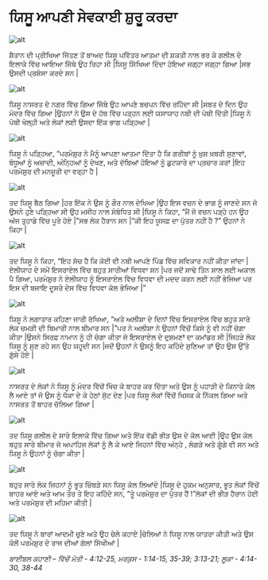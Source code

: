 # ਯਿਸੂ ਆਪਣੀ ਸੇਵਕਾਈ ਸ਼ੁਰੂ ਕਰਦਾ

![alt](https://cdn.door43.org/obs/jpg/360px/obs-en-26-01.jpg)

ਸ਼ੈਤਾਨ ਦੀ ਪ੍ਰੀਖਿਆ ਜਿੱਤਣ ਤੋਂ ਬਾਅਦ ਯਿਸੂ ਪਵਿੱਤਰ ਆਤਮਾ ਦੀ ਸ਼ਕਤੀ ਨਾਲ ਭਰ ਕੇ ਗਲੀਲ ਦੇ ਇਲਾਕੇ ਵਿੱਚ  ਆਇਆ ਜਿੱਥੇ ਉਹ ਰਿਹਾ ਸੀ |ਯਿਸੂ ਸਿੱਖਿਆ  ਦਿੰਦਾ ਹੋਇਆ ਜਗ੍ਹਾ ਜਗ੍ਹਾ ਗਿਆ |ਸਭ  ਉਸਦੀ ਪ੍ਰਸ਼ੰਸਾ ਕਰਦੇ ਸਨ |

![alt](https://cdn.door43.org/obs/jpg/360px/obs-en-26-02.jpg)

ਯਿਸੂ ਨਾਸਰਤ ਦੇ ਨਗਰ ਵਿੱਚ ਗਿਆ ਜਿੱਥੇ ਉਹ ਆਪਣੇ ਬਚਪਨ ਵਿੱਚ  ਰਹਿੰਦਾ ਸੀ |ਸਬਤ ਦੇ ਦਿਨ ਉਹ ਮੰਦਰ ਵਿੱਚ  ਗਿਆ |ਉਹਨਾਂ ਨੇ ਉਸ ਦੇ ਹੱਥ ਵਿੱਚ  ਪੜ੍ਹਨ ਲਈ ਯਸਾਯਾਹ ਨਬੀ ਦੀ ਪੋਥੀ ਦਿੱਤੀ |ਯਿਸੂ ਨੇ ਪੋਥੀ ਖੋਲ੍ਹੀ  ਅਤੇ ਲੋਕਾਂ ਲਈ ਉਸਦਾ ਇੱਕ  ਭਾਗ ਪੜ੍ਹਿਆ |

![alt](https://cdn.door43.org/obs/jpg/360px/obs-en-26-03.jpg)

ਯਿਸੂ ਨੇ ਪੜ੍ਹਿਆ, “ਪਰਮੇਸ਼ੁਰ  ਨੇ ਮੈਨੂੰ ਆਪਣਾ ਆਤਮਾ ਦਿੱਤਾ ਹੈ ਕਿ ਗਰੀਬਾਂ ਨੂੰ ਖ਼ੁਸ਼  ਖ਼ਬਰੀ ਸੁਣਾਵਾਂ, ਬੰਧੂਆਂ ਨੂੰ ਅਜ਼ਾਦੀ, ਅੰਨ੍ਹਿਆਂ  ਨੂੰ ਦੇਖਣ, ਅਤੇ  ਦੱਬਿਆਂ ਹੋਇਆਂ ਨੂੰ ਛੁਟਕਾਰੇ ਦਾ ਪ੍ਰਚਾਰ ਕਰਾਂ |ਇਹ ਪਰਮੇਸ਼ੁਰ  ਦੀ ਮਨਜ਼ੂਰੀ ਦਾ ਵਰ੍ਹਾ ਹੈ |

![alt](https://cdn.door43.org/obs/jpg/360px/obs-en-26-04.jpg)

ਤਦ  ਯਿਸੂ ਬੈਠ ਗਿਆ |ਹਰ ਇੱਕ  ਨੇ ਉਸ ਨੂੰ ਗੌਰ ਨਾਲ ਦੇਖਿਆ |ਉਹ ਇਸ ਵਚਨ ਦੇ ਭਾਗ ਨੂੰ ਜਾਣਦੇ ਸਨ ਜੋ ਉਸਨੇ ਹੁਣੇ ਪੜ੍ਹਿਆ ਸੀ ਉਹ ਮਸੀਹ ਨਾਲ ਸੰਬੰਧਿਤ  ਸੀ |ਯਿਸੂ ਨੇ ਕਿਹਾ, “ਮੈਂ ਜੋ ਵਚਨ ਪੜ੍ਹੇ ਹਨ ਉਹ ਅੱਜ ਤੁਹਾਡੇ ਵਿੱਚ  ਪੂਰੇ ਹੋਏ |”ਸਭ  ਲੋਕ ਹੈਰਾਨ ਸਨ |“ਕੀ ਇਹ ਯੂਸਫ਼ ਦਾ ਪੁੱਤਰ ਨਹੀਂ ਹੈ ?” ਉਹਨਾਂ ਨੇ ਕਿਹਾ |

![alt](https://cdn.door43.org/obs/jpg/360px/obs-en-26-05.jpg)

ਤਦ  ਯਿਸੂ ਨੇ ਕਿਹਾ, “ਇਹ ਸੱਚ ਹੈ ਕਿ ਕੋਈ ਵੀ ਨਬੀ ਆਪਣੇ ਪਿੰਡ ਵਿੱਚ  ਸਵਿਕਾਰ  ਨਹੀਂ ਕੀਤਾ ਜਾਂਦਾ |ਏਲੀਯਾਹ ਦੇ ਸਮੇਂ ਇਸਰਾਏਲ ਵਿੱਚ  ਬਹੁਤ ਸਾਰੀਆਂ ਵਿਧਵਾ ਸਨ |ਪਰ ਜਦੋਂ ਸਾਢੇ ਤਿੰਨ ਸਾਲ ਲਈ ਅਕਾਲ ਪੈ ਗਿਆ, ਪਰਮੇਸ਼ੁਰ  ਨੇ ਏਲੀਯਾਹ ਨੂੰ ਇਸਰਾਏਲ ਵਿੱਚ  ਵਿਧਵਾ ਦੀ ਮਦਦ   ਕਰਨ ਲਈ ਨਹੀਂ ਭੇਜਿਆ ਪਰ ਇਸ ਦੀ ਬਜਾਇ ਦੂਸਰੇ ਦੇਸ ਵਿੱਚ ਵਿਧਵਾ ਕੋਲ  ਭੇਜਿਆ |”

![alt](https://cdn.door43.org/obs/jpg/360px/obs-en-26-06.jpg)

ਯਿਸੂ ਨੇ ਲਗਾਤਾਰ ਕਹਿਣਾ ਜਾਰੀ ਰੱਖਿਆ, “ਅਤੇ ਅਲੀਸ਼ਾ ਦੇ ਦਿਨਾਂ ਵਿੱਚ  ਇਸਰਾਏਲ ਵਿੱਚ  ਬਹੁਤ ਸਾਰੇ ਲੋਕ ਚਮੜੀ ਦੀ ਬਿਮਾਰੀ ਨਾਲ ਬੀਮਾਰ ਸਨ |”ਪਰ ਨੇ ਅਲੀਸ਼ਾ  ਨੇ  ਉਹਨਾਂ ਵਿੱਚੋਂ  ਕਿਸੇ ਨੂੰ ਵੀ ਨਹੀਂ ਚੰਗਾ ਕੀਤਾ |ਉਸਨੇ ਸਿਰਫ਼  ਨਾਮਾਨ ਨੂੰ ਹੀ ਚੰਗਾ ਕੀਤਾ ਜੋ ਇਸਰਾਏਲ ਦੇ ਦੁਸ਼ਮਣਾਂ ਦਾ ਕਮਾਂਡਰ ਸੀ |ਜਿਹੜੇ ਲੋਕ ਯਿਸੂ ਨੂੰ ਸੁਣ ਰਹੇ ਸਨ ਉਹ ਯਹੂਦੀ ਸਨ |ਜਦੋਂ ਉਹਨਾਂ ਨੇ ਉਸਨੂੰ ਇਹ ਕਹਿੰਦੇ ਸੁਣਿਆ ਤਾਂ ਉਹ ਉਸ ਉੱਤੇ ਗੁੱਸੇ ਹੋਏ |

![alt](https://cdn.door43.org/obs/jpg/360px/obs-en-26-07.jpg)

ਨਾਸਰਤ ਦੇ ਲੋਕਾਂ ਨੇ ਯਿਸੂ ਨੂੰ ਮੰਦਰ ਵਿੱਚੋਂ  ਖਿੱਚ ਕੇ ਬਾਹਰ ਕਰ ਦਿੱਤਾ ਅਤੇ ਉਸ ਨੂੰ ਪਹਾੜੀ ਦੇ ਕਿਨਾਰੇ ਕੋਲ ਲੈ ਆਏ ਤਾਂ ਜੋ ਉਸ ਨੂੰ ਧੱਕਾ ਦੇ ਕੇ ਹੇਠਾਂ ਸੁੱਟ ਦੇਣ  |ਪਰ ਯਿਸੂ ਲੋਕਾਂ ਵਿੱਚੋਂ ਖਿਸਕ ਕੇ ਨਿੱਕਲ ਗਿਆ ਅਤੇ ਨਾਸਰਤ ਤੋਂ ਬਾਹਰ ਚੱਲਿਆ ਗਿਆ |

![alt](https://cdn.door43.org/obs/jpg/360px/obs-en-26-08.jpg)

ਤਦ  ਯਿਸੂ ਗਲੀਲ ਦੇ  ਸਾਰੇ ਇਲਾਕੇ ਵਿੱਚ  ਗਿਆ ਅਤੇ ਇੱਕ  ਵੱਡੀ ਭੀੜ ਉਸ ਦੇ ਕੋਲ ਆਈ |ਉਹ ਉਸ ਕੋਲ ਬਹੁਤ ਸਾਰੇ ਬੀਮਾਰ  ਜੋ  ਅਪਾਹਿਜ  ਲੋਕਾਂ ਨੂੰ ਲੈ ਕੇ ਆਏ ਜਿਹਨਾਂ ਵਿੱਚ  ਅੰਨ੍ਹੇ , ਲੰਗੜੇ ਅਤੇ ਗੂੰਗੇ  ਵੀ ਸਨ ਅਤੇ ਯਿਸੂ ਨੇ ਉਹਨਾਂ ਨੂੰ ਚੰਗਾ ਕੀਤਾ |

![alt](https://cdn.door43.org/obs/jpg/360px/obs-en-26-09.jpg)

ਬਹੁਤ ਸਾਰੇ ਲੋਕ ਜਿਹਨਾਂ ਨੂੰ ਭੂਤ ਚਿੰਬੜੇ ਸਨ ਯਿਸੂ ਕੋਲ ਲਿਆਂਦੇ |ਯਿਸੂ ਦੇ ਹੁਕਮ ਅਨੁਸਾਰ, ਭੂਤ ਲੋਕਾਂ ਵਿੱਚੋਂ  ਬਾਹਰ ਆਏ ਅਤੇ ਆਮ ਤੌਰ ਤੇ ਇਹ ਕਹਿੰਦੇ ਸਨ, “ਤੂੰ ਪਰਮੇਸ਼ੁਰ  ਦਾ ਪੁੱਤਰ ਹੈਂ !”ਲੋਕਾਂ ਦੀ ਭੀੜ  ਹੈਰਾਨ ਹੋਈ ਅਤੇ ਪਰਮੇਸ਼ੁਰ  ਦੀ ਮਹਿਮਾ ਕੀਤੀ |

![alt](https://cdn.door43.org/obs/jpg/360px/obs-en-26-10.jpg)

ਤਦ  ਯਿਸੂ ਨੇ ਬਾਰਾਂ ਆਦਮੀ ਚੁਣੇ ਅਤੇ ਉਹ ਚੇਲੇ  ਕਹਾਏ |ਚੇਲਿਆਂ ਨੇ ਯਿਸੂ ਨਾਲ ਯਾਤਰਾ ਕੀਤੀ ਅਤੇ ਉਸ ਕੋਲੋਂ ਪਰਮੇਸ਼ੁਰ ਦੇ ਰਾਜ ਦੀਆਂ ਗੱਲਾਂ ਸਿੱਖੀਆਂ  |

_ਬਾਈਬਲ ਕਹਾਣੀ – ਵਿੱਚੋਂ ਮੱਤੀ - 4:12-25,  ਮਰਕੁਸ - 1:14-15,  35-39;  3:13-21;   ਲੂਕਾ - 4:14-30,  38-44_